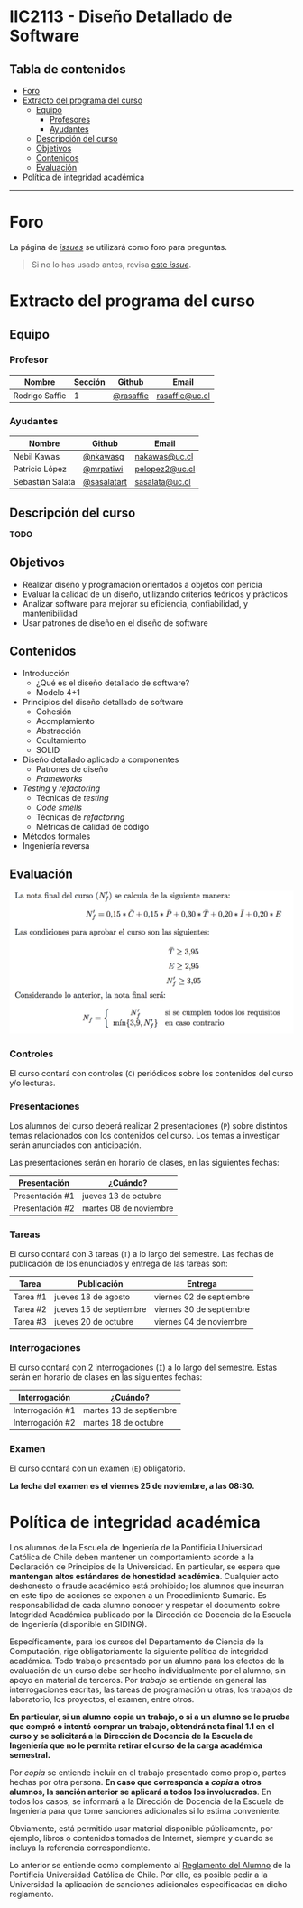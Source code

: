 
# IIC2113 - Diseño Detallado de Software

## Tabla de contenidos

- [Foro](#foro)
- [Extracto del programa del curso](#extracto-del-programa-del-curso)
  - [Equipo](#equipo)
    - [Profesores](#profesor)
    - [Ayudantes](#ayudantes)
  - [Descripción del curso](#descripción-del-curso)
  - [Objetivos](#objetivos)
  - [Contenidos](#contenidos)
  - [Evaluación](#evaluación)
- [Política de integridad académica](#política-de-integridad-académica)

---

# Foro

La página de [_issues_](https://github.com/IIC2113-2016-2/syllabus/issues) se utilizará como foro para preguntas.

> Si no lo has usado antes, revisa [este _issue_](
  https://github.com/IIC2113-2016-2/syllabus/issues/1).

# Extracto del programa del curso

## Equipo

### Profesor

Nombre         | Sección | Github      | Email
-------------- | ------- | ----------- | -------------------------
Rodrigo Saffie | 1       | [@rasaffie] | [rasaffie@uc.cl](mailto:)

### Ayudantes

Nombre           | Github        | Email
---------------- | ------------- | -------------------------
Nebil Kawas      | [@nkawasg]    | [nakawas@uc.cl](mailto:)
Patricio López   | [@mrpatiwi]   | [pelopez2@uc.cl](mailto:)
Sebastián Salata | [@sasalatart] | [sasalata@uc.cl](mailto:)

[@rasaffie]:   https://github.com/rasaffie
[@nkawasg]:    https://github.com/nkawasg
[@mrpatiwi]:   https://github.com/mrpatiwi
[@sasalatart]: https://github.com/sasalatart

## Descripción del curso

**TODO**

## Objetivos
- Realizar diseño y programación orientados a objetos con pericia
- Evaluar la calidad de un diseño, utilizando criterios teóricos y prácticos
- Analizar software para mejorar su eficiencia, confiabilidad, y mantenibilidad
- Usar patrones de diseño en el diseño de software

## Contenidos
- Introducción
  - ¿Qué es el diseño detallado de software?
  - Modelo 4+1
- Principios del diseño detallado de software
  - Cohesión
  - Acomplamiento
  - Abstracción
  - Ocultamiento
  - SOLID
- Diseño detallado aplicado a componentes
  - Patrones de diseño
  - _Frameworks_
- _Testing_ y _refactoring_
  - Técnicas de _testing_
  - _Code smells_
  - Técnicas de _refactoring_
  - Métricas de calidad de código
- Métodos formales
- Ingeniería reversa

## Evaluación

![nota](./media/nota.png)

### Controles

El curso contará con controles (`C`) periódicos sobre los contenidos del curso y/o lecturas.

### Presentaciones

Los alumnos del curso deberá realizar 2 presentaciones (`P`) sobre distintos temas relacionados con los contenidos del curso. Los temas a investigar serán anunciados con anticipación.

Las presentaciones serán en horario de clases, en las siguientes fechas:

Presentación     | ¿Cuándo?
---------------- | ----------------------
Presentación \#1 | jueves 13 de octubre
Presentación \#2 | martes 08 de noviembre

### Tareas

El curso contará con 3 tareas (`T`) a lo largo del semestre. Las fechas de publicación de los enunciados y entrega de las tareas son:

Tarea     | Publicación             | Entrega
--------- | ----------------------- | ------------------------
Tarea \#1 | jueves 18 de agosto     | viernes 02 de septiembre
Tarea \#2 | jueves 15 de septiembre | viernes 30 de septiembre
Tarea \#3 | jueves 20 de octubre    | viernes 04 de noviembre

### Interrogaciones

El curso contará con 2 interrogaciones (`I`) a lo largo del semestre. Estas serán en horario de clases en las siguientes fechas:

Interrogación     | ¿Cuándo?
----------------- | -----------------------
Interrogación \#1 | martes 13 de septiembre
Interrogación \#2 | martes 18 de octubre

### Examen

El curso contará con un examen (`E`) obligatorio.

**La fecha del examen es el viernes 25 de noviembre, a las 08:30.**

# Política de integridad académica

Los alumnos de la Escuela de Ingeniería de la Pontificia Universidad Católica de Chile deben mantener un comportamiento acorde a la Declaración de Principios de la Universidad.  En particular, se espera que **mantengan altos estándares de honestidad académica**.  Cualquier acto deshonesto o fraude académico está prohibido; los alumnos que incurran en este tipo de acciones se exponen a un Procedimiento Sumario. Es responsabilidad de cada alumno conocer y respetar el documento sobre Integridad Académica publicado por la Dirección de Docencia de la Escuela de Ingeniería (disponible en SIDING).

Específicamente, para los cursos del Departamento de Ciencia de la Computación, rige obligatoriamente la siguiente política de integridad académica. Todo trabajo presentado por un alumno para los efectos de la evaluación de un curso debe ser hecho individualmente por el alumno, sin apoyo en material de terceros.  Por _trabajo_ se entiende en general las interrogaciones escritas, las tareas de programación u otras, los trabajos de laboratorio, los proyectos, el examen, entre otros.

**En particular, si un alumno copia un trabajo, o si a un alumno se le prueba que compró o intentó comprar un trabajo, obtendrá nota final 1.1 en el curso y se solicitará a la Dirección de Docencia de la Escuela de Ingeniería que no le permita retirar el curso de la carga académica semestral.**

Por _copia_ se entiende incluir en el trabajo presentado como propio, partes hechas por otra persona.  **En caso que corresponda a _copia_ a otros alumnos, la sanción anterior se aplicará a todos los involucrados**.  En todos los casos, se informará a la Dirección de Docencia de la Escuela de Ingeniería para que tome sanciones adicionales si lo estima conveniente.

Obviamente, está permitido usar material disponible públicamente, por ejemplo, libros o contenidos tomados de Internet, siempre y cuando se incluya la referencia correspondiente.

Lo anterior se entiende como complemento al [Reglamento del Alumno] de la Pontificia Universidad Católica de Chile.  Por ello, es posible pedir a la Universidad la aplicación de sanciones adicionales especificadas en dicho reglamento.

[reglamento del alumno]: http://admisionyregistros.uc.cl/alumnos/informacion-academica/reglamentos-estudiantiles
